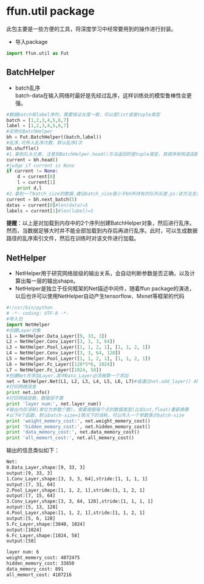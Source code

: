 # ffun.util package  
此包主要是一些方便的工具，将深度学习中经常要用到的操作进行封装。
- 导入package  
```python
import ffun.util as Fut
```  
## BatchHelper
- batch乱序  
batch-data在输入网络时最好是先经过乱序，这样训练处的模型鲁棒性会更强。

```python  
#数据batch和label序列，需要保证长度一致，可以是list或者tuple类型
batch = [1,2,3,4,5,6,7]
label = [1,2,3,4,5,6,7]
#实例化BatchHelper
bh = Fut.BatchHelper((batch,label))
#乱序,可传入乱序次数，默认乱序1次
bh.shuffle()
#1.拿到队头元素，注意到BatchHelper.head()方法返回的是tuple类型，其顺序和构造函数的入参一致
current = bh.head()
#judge if current is None
if current != None:
    d = current[0]
    l = current[1]
    print d,l
#2.拿到一个batch_size的数据.建议batch_size值小于bh所持有的队列长度.ps:该方法支持循环得到batch
current = bh.next_batch(5)
datas = current[0]#len(data)=5
labels = current[1]#len(label)=5
```  

**提醒**：以上是对加载到内存中的2个序列创建BatchHelper对象，然后进行乱序。然而，当数据足够大时并不能全部加载到内存后再进行乱序。此时，可以生成数据路径的乱序索引文件，然后在训练时对该文件进行加载。  

## NetHelper 
- NetHelper用于研究网络层级的输出关系，会自动判断参数是否正确，以及计算出每一层的输出shape。  
- NetHelper是独立于任何框架的Net描述中间件，随着ffun package的演进，以后也许可以使用NetHelper自动产生tensorflow、Mxnet等框架的代码
```python
#!/usr/bin/python
# -*- coding: UTF-8 -*-
#导入包
import NetHelper
#创建Layer对象
L1 = NetHelper.Data_Layer([9, 33, 3])
L2 = NetHelper.Conv_Layer([3, 3, 3, 64])
L3 = NetHelper.Pool_Layer([1, 1, 2, 1], [1, 1, 2, 1])
L4 = NetHelper.Conv_Layer([3, 3, 64, 128])
L5 = NetHelper.Pool_Layer([1, 1, 2, 1], [1, 1, 2, 1])
L6 = NetHelper.Fc_Layer([128*5*6, 1024])
L7 = NetHelper.Fc_Layer([1024, 58])
#创建Net并添加Layer,其中Data_Layer必须被第一个添加
net = NetHelper.Net(L1, L2, L3, L4, L5, L6, L7)#或通过net.add_layer() API添加层
#打印网络信息
print net.info()
#打印网络层数，数据层不算
print 'layer num:', net.layer_num()
#输出内存消耗(单位为参数个数)。需要根据每个点的数据类型(比如int,float)重新换算
#以下4个函数，默认batch-size=1情况下的消耗，可以传入一个参数表示batch-size
print 'weight_memery_cost:', net.weight_memery_cost()
print 'hidden_memory_cost:', net.hidden_memory_cost()
print 'data_memory_cost:', net.data_memory_cost()
print 'all_memort_cost:', net.all_memory_cost()
```

输出的信息类似如下：

```bash
Net:
0.Data_Layer,shape:[9, 33, 3]
output:[9, 33, 3]
1.Conv_Layer,shape:[3, 3, 3, 64],stride:[1, 1, 1, 1]
output:[7, 31, 64]
2.Pool_Layer,shape:[1, 1, 2, 1],stride:[1, 1, 2, 1]
output:[7, 15, 64]
3.Conv_Layer,shape:[3, 3, 64, 128],stride:[1, 1, 1, 1]
output:[5, 13, 128]
4.Pool_Layer,shape:[1, 1, 2, 1],stride:[1, 1, 2, 1]
output:[5, 6, 128]
5.Fc_Layer,shape:[3840, 1024]
output:[1024]
6.Fc_Layer,shape:[1024, 58]
output:[58]

layer num: 6
weight_memery_cost: 4072475
hidden_memory_cost: 33850
data_memory_cost: 891
all_memort_cost: 4107216
```

